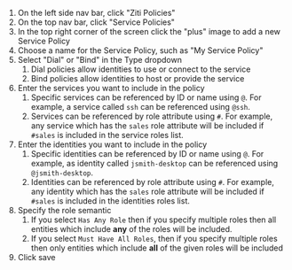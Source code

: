 1. On the left side nav bar, click "Ziti Policies"
1. On the top nav bar, click "Service Policies"
1. In the top right corner of the screen click the "plus" image to add a new Service Policy
1. Choose a name for the Service Policy, such as "My Service Policy"
1. Select "Dial" or "Bind" in the Type dropdown
    1. Dial policies allow identities to use or connect to the service
    1. Bind policies allow identities to host or provide the service
1. Enter the services you want to include in the policy
    1. Specific services can be referenced by ID or name using `@`.  For example, a service called `ssh` can be referenced using `@ssh`. 
    1. Services can be referenced by role attribute using `#`. For example, any service which has the `sales` role attribute will be included if `#sales` is included in the service roles list.
1. Enter the identities you want to include in the policy
    1. Specific identities can be referenced by ID or name using `@`.  For example, as identity called `jsmith-desktop` can be referenced using `@jsmith-desktop`. 
    1. Identities can be referenced by role attribute using `#`. For example, any identity which has the `sales` role attribute will be included if `#sales` is included in the identities roles list.
1. Specify the role semantic
     1. If you select `Has Any Role` then if you specify multiple roles then all entities which include **any** of the roles will be included.
     1. If you select `Must Have All Roles`, then if you specify multiple roles then only entities which include **all** of the given roles will be included    
1. Click save
